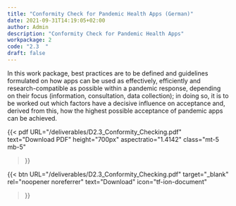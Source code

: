 ```yaml
---
title: "Conformity Check for Pandemic Health Apps (German)"
date: 2021-09-31T14:19:05+02:00
author: Admin
description: "Conformity Check for Pandemic Health Apps"
workpackage: 2
code: "2.3  "
draft: false
---
```


In this work package, best practices are to be defined and guidelines formulated on how apps can be used as effectively, efficiently and research-compatible as possible within a pandemic response, depending on their focus (information, consultation, data collection); in doing so, it is to be worked out which factors have a decisive influence on acceptance and, derived from this, how the highest possible acceptance of pandemic apps can be achieved.


{{< pdf
    URL="/deliverables/D2.3_Conformity_Checking.pdf"
    text="Download PDF"
    height="700px"
    aspectratio="1.4142"
    class="mt-5 mb-5"
>}}


{{< btn
    URL="/deliverables/D2.3_Conformity_Checking.pdf"
    target="_blank"
    rel="noopener noreferrer"
    text="Download"
    icon="tf-ion-document"
>}}
